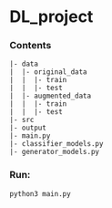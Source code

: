 # DL_project

### Contents
```
|- data 
|  |- original_data 
|  |  |- train 
|  |  |- test
|  |- augmented_data 
|  |  |- train 
|  |  |- test
|- src
|- output
|- main.py 
|- classifier_models.py 
|- generator_models.py 
```

###  Run: 
```python3 main.py```

